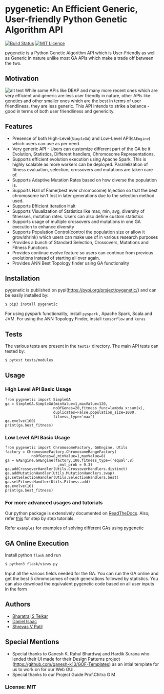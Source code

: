 # pygenetic: An Efficient Generic, User-friendly Python Genetic Algorithm API
[![Build Status](https://travis-ci.com/danny311296/pygenetic.svg?token=A3bcYHcDEvK23esetBsC&branch=master)](https://travis-ci.com/danny311296/pygenetic) [![MIT Licence](https://badges.frapsoft.com/os/mit/mit.svg?v=103)](https://opensource.org/licenses/mit-license.php)  

pygenetic is a Python Genetic Algorithm API which is User-Friendly as well as Generic in nature unlike most GA APIs which make a trade off between the two.

## Motivation
![alt text](https://github.com/danny311296/pygenetic/blob/phase1/reports/imgs/motivation.png)
While some APIs like DEAP and many more recent ones which are very efficient and generic are less user friendly in nature, other APIs like genetics and other smaller ones which are the best in terms of user friendliness, they are less generic. This API intends to strike a balance - good in terms of both user friendliness and genericity.

## Features
* Presence of both High-Level(`SimpleGA`) and Low-Level API(`GAEngine`) which users can use as per need.
* Very generic API - Users can customize different part of the GA be it Evolution, Statistics, Different handlers, Chromosome Representations.
* Supports efficient evolution execution using Apache Spark. This is highly scalable as more workers can be deployed. Parallelization of fitness evaluation, selection, crossovers and mutations are taken care of.
* Supports Adaptive Mutation Rates based on how diverse the population is.
* Supports Hall of Fame(best ever chromosome) Injection so that the best chromosome isn't lost in later generations due to the selection method used.
* Supports Efficient Iteration Halt 
* Supports Visualization of Statistics like max, min, avg, diversity of fitnesses, mutation rates. Users can also define custom statistics
* Supports usage of multiple crossovers and mutations in one GA execution to enhance diversity
* Supports Population Control(control the population size or allow it grow/shrink) which users can make use of in various research purposes
* Provides a bunch of Standard Selection, Crossovers, Mutations and Fitness Functions
* Provides continue evolve feature so users can continue from previous evolutions instead of starting all over again.
* Provides ANN Best Topology finder using GA functionality

## Installation

pygenetic is published on pypi(https://pypi.org/project/pygenetic/) and can be easily installed by:

```sh
$ pip3 install pygenetic
```

For using pyspark functionality, install `pyspark` , Apache Spark, Scala and JVM.
For using the ANN Topology Finder, install `tensorflow` and `keras` 

## Tests

The various tests are present in the `tests/` directory. The main API tests can tested by:

```sh
$ pytest tests/modules
```

## Usage

### High Level API Basic Usage

```
from pygenetic import SimpleGA
ga = SimpleGA.SimpleGA(minValue=1,maxValue=120,
                      noOfGenes=20,fitness_func=lambda x:sum(x),
                      duplicates=False,population_size=1000,
                      fitness_type='max')
ga.evolve(100)
print(ga.best_fitness)
``` 

### Low Level API Basic Usage

```
from pygenetic import ChromosomeFactory, GAEngine, Utils
factory = ChromosomeFactory.ChromosomeRangeFactory(
			noOfGenes=8,minValue=1,maxValue=8)
ga = GAEngine.GAEngine(factory,100,fitness_type=('equal',8)
						,mut_prob = 0.3)
ga.addCrossoverHandler(Utils.CrossoverHandlers.distinct)
ga.addMutationHandler(Utils.MutationHandlers.swap)
ga.setSelectionHandler(Utils.SelectionHandlers.best)
ga.setFitnessHandler(Utils.Fitness.add)
ga.evolve(10)
print(ga.best_fitness)
```

### For more advanced usages and tutorials

 Our python package is extensively documented on [ReadTheDocs](https://pygenetic.readthedocs.io/en/latest). Also, refer [this](https://github.com/danny311296/pygenetic/blob/master/examples/tutorial.md) for step by step tutorials.

 Refer `examples` for examples of solving different GAs using pygenetic

## GA Online Execution
 Install python `flask` and run
 ```sh
$ python3 flask/views.py
```
Input all the various fields needed for the GA. You can run the GA online and get the best 5 chromosomes of each generations followed by statistics. You can also download the equivalent pygenetic code based on all user inputs in the form

## Authors
* [Bharatraj S Telkar](https://github.com/BharatRajT) 
* [Daniel Isaac](https://github.com/danny311296) 
* [Shreyas V Patil](https://github.com/pshreyasv100)

## Special Mentions
* Special thanks to Ganesh K, Rahul Bhardwaj and Hardik Surana who lended their UI made for their Design Patterns project (https://github.com/ganesh-k13/GOF-Templates) as an intial template for us to work on for our Web GUI. 
* Special thanks to our Project Guide Prof.Chitra G M

### License: MIT
